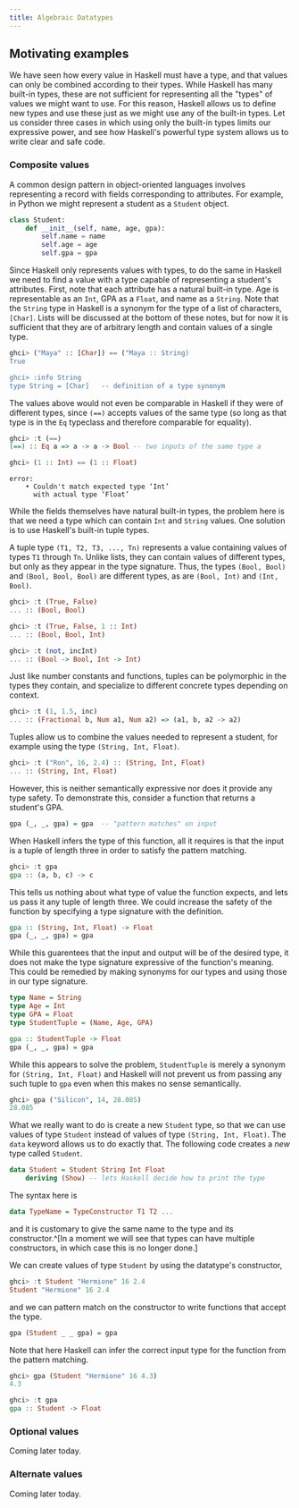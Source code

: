 ```yaml
---
title: Algebraic Datatypes
---
```


## Motivating examples

We have seen how every value in Haskell must have a type, and that values can
only be combined according to their types. While Haskell has many built-in
types, these are not sufficient for representing all the "types" of values we
might want to use. For this reason, Haskell allows us to define new types and
use these just as we might use any of the built-in types. Let us consider three
cases in which using only the built-in types limits our expressive power, and
see how Haskell's powerful type system allows us to write clear and safe code.

### Composite values

A common design pattern in object-oriented languages involves representing a
record with fields corresponding to attributes. For example, in Python we might
represent a student as a `Student` object.

```python
class Student:
    def __init__(self, name, age, gpa):
        self.name = name
        self.age = age
        self.gpa = gpa
```

Since Haskell only represents values with types, to do the same in Haskell we
need to find a value with a type capable of representing a student's attributes. 
First, note that each attribute has a natural built-in type. Age is
representable as an `Int`, GPA as a `Float`, and name as a
`String`. Note that the `String` type in Haskell is a synonym for the type of a list of characters, `[Char]`. Lists will be
discussed at the bottom of these notes, but for now it is sufficient that they
are of arbitrary length and contain values of a single type.

```haskell
ghci> ("Maya" :: [Char]) == ("Maya :: String)
True

ghci> :info String
type String = [Char]   -- definition of a type synonym
```

The values above would not even be comparable in Haskell if they were of
different types, since `(==)` accepts values of the same type (so long as that
type is in the `Eq` typeclass and therefore comparable for equality).

```haskell
ghci> :t (==)
(==) :: Eq a => a -> a -> Bool -- two inputs of the same type a

ghci> (1 :: Int) == (1 :: Float)
```
```error
error:
    • Couldn't match expected type ‘Int’
      with actual type ‘Float’
```

While the fields themselves have natural built-in types, the problem here is
that we need a type which can contain `Int` and `String` values. One solution is
to use Haskell's built-in tuple types.

A tuple type `(T1, T2, T3, ..., Tn)` represents a value containing values of
types `T1` through `Tn`. Unlike lists, they can contain values of different
types, but only as they appear in the type signature. Thus, the types `(Bool,
Bool)` and `(Bool, Bool, Bool)` are different types, as are `(Bool, Int)` and
`(Int, Bool)`.

```haskell
ghci> :t (True, False)
... :: (Bool, Bool)

ghci> :t (True, False, 1 :: Int)
... :: (Bool, Bool, Int)

ghci> :t (not, incInt)
... :: (Bool -> Bool, Int -> Int)
```

Just like number constants and functions, tuples can be polymorphic in the types
they contain, and specialize to different concrete types depending on context.

```haskell
ghci> :t (1, 1.5, inc)
... :: (Fractional b, Num a1, Num a2) => (a1, b, a2 -> a2)
```

Tuples allow us to combine the values needed to represent a student, for example
using the type `(String, Int, Float)`. 

```haskell
ghci> :t ("Ron", 16, 2.4) :: (String, Int, Float)
... :: (String, Int, Float)
```

However, this is neither semantically expressive nor does it provide any type
safety. To demonstrate this, consider a function that returns a student's GPA.

```haskell
gpa (_, _, gpa) = gpa  -- "pattern matches" on input
```

When Haskell infers the type of this function, all it requires is that the input
is a tuple of length three in order to satisfy the pattern matching.

```haskell
ghci> :t gpa
gpa :: (a, b, c) -> c
```

This tells us nothing about what type of value the function expects, and lets us
pass it any tuple of length three. We could increase the safety of the function by
specifying a type signature with the definition.

```haskell
gpa :: (String, Int, Float) -> Float
gpa (_, _, gpa) = gpa
```

While this guarentees that the input and output will be of the desired type, it
does not make the type signature expressive of the function's meaning. This
could be remedied by making synonyms for our types and using those in our type
signature.

```haskell
type Name = String
type Age = Int
type GPA = Float
type StudentTuple = (Name, Age, GPA)

gpa :: StudentTuple -> Float
gpa (_, _, gpa) = gpa
```

While this appears to solve the problem, `StudentTuple` is merely a synonym
for `(String, Int, Float)` and Haskell will not prevent us from passing any such
tuple to `gpa` even when this makes no sense semantically.

```haskell
ghci> gpa ("Silicon", 14, 28.085)
28.085
```

What we really want to do is create a new `Student` type, so that we can use
values of type `Student` instead of values of type `(String, Int, Float)`. The
`data` keyword allows us to do exactly that. The following code creates a *new* type
called `Student`.

```haskell
data Student = Student String Int Float
    deriving (Show) -- lets Haskell decide how to print the type
```

The syntax here is

```haskell
data TypeName = TypeConstructor T1 T2 ...
```

and it is customary to give the same name to the type and its constructor.^[In a
moment we will see that types can have multiple constructors, in which case this
is no longer done.]

We can create values of type `Student` by using the datatype's constructor,

```haskell
ghci> :t Student "Hermione" 16 2.4
Student "Hermione" 16 2.4
```

and we can pattern match on the constructor to write functions that accept the
type.

```haskell
gpa (Student _ _ gpa) = gpa
```

Note that here Haskell can infer the correct input type for the function from
the pattern matching.

```haskell
ghci> gpa (Student "Hermione" 16 4.3)
4.3

ghci> :t gpa
gpa :: Student -> Float
```

### Optional values

Coming later today.

### Alternate values

Coming later today.

